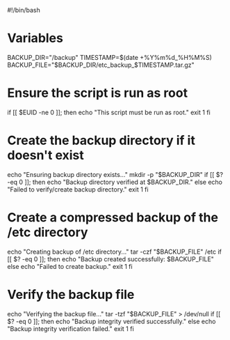 #!/bin/bash

# Variables
BACKUP_DIR="/backup"
TIMESTAMP=$(date +%Y%m%d_%H%M%S)
BACKUP_FILE="$BACKUP_DIR/etc_backup_$TIMESTAMP.tar.gz"

# Ensure the script is run as root
if [[ $EUID -ne 0 ]]; then
    echo "This script must be run as root."
    exit 1
fi

# Create the backup directory if it doesn't exist
echo "Ensuring backup directory exists..."
mkdir -p "$BACKUP_DIR"
if [[ $? -eq 0 ]]; then
    echo "Backup directory verified at $BACKUP_DIR."
else
    echo "Failed to verify/create backup directory."
    exit 1
fi

# Create a compressed backup of the /etc directory
echo "Creating backup of /etc directory..."
tar -czf "$BACKUP_FILE" /etc
if [[ $? -eq 0 ]]; then
    echo "Backup created successfully: $BACKUP_FILE"
else
    echo "Failed to create backup."
    exit 1
fi

# Verify the backup file
echo "Verifying the backup file..."
tar -tzf "$BACKUP_FILE" > /dev/null
if [[ $? -eq 0 ]]; then
    echo "Backup integrity verified successfully."
else
    echo "Backup integrity verification failed."
    exit 1
fi
